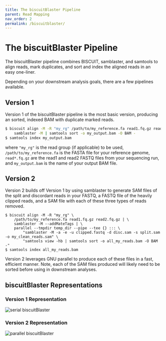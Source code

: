 ```yaml
---
title: The biscuitBlaster Pipeline
parent: Read Mapping
nav_order: 2
permalink: /biscuitblaster/
---
```


# The biscuitBlaster Pipeline

The biscuitBlaster pipeline combines BISCUIT, samblaster, and samtools to align
reads, mark duplicates, and sort and index the aligned reads in an easy
one-liner.

Depending on your downstream analysis goals, there are a few pipelines available.

## Version 1

Version 1 of the biscuitBlaster pipeline is the most basic version, producing an
sorted, indexed BAM with duplicate marked reads.

```bash
$ biscuit align -M -R "my_rg" /path/to/my_reference.fa read1.fq.gz read2.fq.gz | 
    samblaster -M | samtools sort -o my_output.bam -O BAM -
$ samtools index my_output.bam
```
where `"my_rg"` is the read group (if applicable) to be used,
`/path/to/my_reference.fa` is the FASTA file for your reference genome,
`read*.fq.gz` are the read1 and read2 FASTQ files from your sequencing run, and
`my_output.bam` is the name of your output BAM file.

## Version 2

Version 2 builds off Version 1 by using samblaster to generate SAM files of the
split and discordant reads in your FASTQ, a FASTQ file of the heavily clipped
reads, and a SAM file with each of these three types of reads removed.

```base
$ biscuit align -M -R "my_rg" \
    /path/to/my_reference.fa read1.fq.gz read2.fq.gz | \
    samblaster -M --addMateTags | \
    parallel --tmpdir temp_dir --pipe --tee {} ::: \
        "samblaster -M -a -e -u clipped.fastq -d disc.sam -s split.sam -o my_clean_reads.sam" \
        "samtools view -hb | samtools sort -o all_my_reads.bam -O BAM -"
$ samtools index all_my_reads.bam
```

Version 2 leverages GNU parallel to produce each of these files in a fast,
efficient manner. Note, each of the SAM files produced will likely need to be
sorted before using in downstream analyses.

## biscuitBlaster Representations

### Version 1 Representation

![serial biscuitBlaster](/biscuit/assets/serial_cookie_monster.gif)

### Version 2 Representation

![parallel biscuitBlaster](/biscuit/assets/parallel_cookie_monster.gif)
